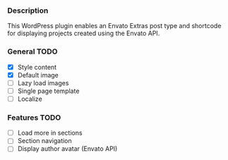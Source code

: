 ### Description

This WordPress plugin enables an Envato Extras post type and shortcode for displaying projects created using the Envato API.

### General TODO

- [x] Style content
- [x] Default image
- [ ] Lazy load images
- [ ] Single page template
- [ ] Localize

### Features TODO

- [ ] Load more in sections
- [ ] Section navigation
- [ ] Display author avatar (Envato API)
